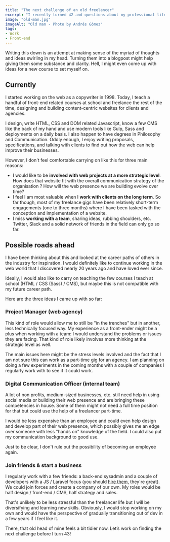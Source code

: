 ```yaml
---
title: "The next challenge of an old freelancer"
excerpt: "I recently turned 42 and questions about my professional life started popping up. One of them in particular hit me like a brick: where do I want to be when I am 50?"
image: "old-man.jpg"
imageAlt: "Old man - Photo by Andrés Gómez"
tags:
- Work
- Front-end
---
```


Writing this down is an attempt at making sense of the myriad of thoughts and ideas swirling in my head. Turning them into a blogpost might help giving them some substance and clarity. Hell, I might even come up with ideas for a new course to set myself on.

## Currently

I started working on the web as a copywriter in 1998. Today, I teach a handful of front-end related courses at school and freelance the rest of the time, designing and building content-centric websites for clients and agencies.

I design, write HTML, CSS and DOM related Javascript, know a few CMS like the back of my hand and use modern tools like Gulp, Sass and deployments on a daily basis. I also happen to have degrees in Philosophy and Communication. Oddly enough, I enjoy writing proposals, specifications, and talking with clients to find out how the web can help improve their businesses.

However, I don't feel comfortable carrying on like this for three main reasons:

- I would like to be **involved with web projects at a more strategic level**. How does that website fit with the overall communication strategy of the organisation ? How will the web presence we are building evolve over time?
- I feel I am most valuable when I **work with clients on the long term**. So far though, most of my freelance gigs have been relatively short-term engagements (one to three months) where I have been tasked with the conception and implementation of a website.
- I miss **working with a team**, sharing ideas, rubbing shoulders, etc. Twitter, Slack and a solid network of friends in the field can only go so far.

## Possible roads ahead

I have been thinking about this and looked at the career paths of others in the industry for inspiration. I would definitely like to continue working in the web world that I discovered nearly 20 years ago and have loved ever since.

Ideally, I would also like to carry on teaching the few courses I teach at school (HTML / CSS (Sass) / CMS), but maybe this is not compatible with my future career path.

Here are the three ideas I came up with so far:

### Project Manager (web agency)

This kind of role would allow me to still be "in the trenches" but in another, less technically focused way. My experience as a front-ender might be a plus when working with a team: I would understand the problems or issues they are facing. That kind of role likely involves more thinking at the strategic level as well.

The main issues here might be the stress levels involved and the fact that I am not sure this can work as a part-time gig for an agency. I am planning on doing a few experiments in the coming months with a couple of companies I regularly work with to see if it could work.

### Digital Communication Officer (internal team)

A lot of non profits, medium-sized businesses, etc. still need help in using social media or building their web presence and are bringing these competencies in house. Some of them might not need a full time position for that but could use the help of a freelancer part-time.

I would be less expensive than an employee and could even help design and develop part of their web presence, which possibly gives me an edge over someone with less "hands on" knowledge of the field. I could also put my communication background to good use.

Just to be clear, I don't rule out the possibility of becoming an employee again.

### Join friends & start a business

I regularly work with a few friends: a back-end sysadmin and a couple of developers with a JS / Laravel focus (you should [hire them](http://tcheu.be), they're great). We could join forces and create a company of our own. My roles would be half design / front-end / CMS, half strategy and sales.

That's unlikely to be less stressful than the freelancer life but I will be diversifying and learning new skills. Obviously, I would stop working on my own and would have the perspective of gradually transitioning out of dev in a few years if I feel like it.

There, that old head of mine feels a bit tidier now. Let’s work on finding the next challenge before I turn 43!
